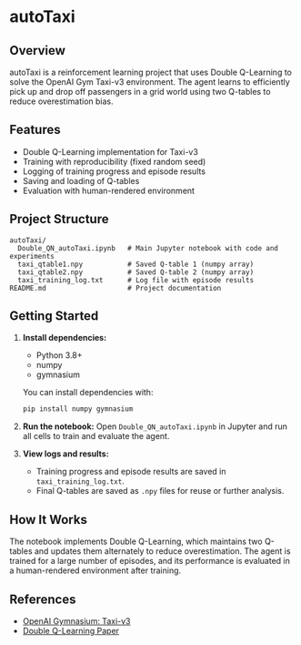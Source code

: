 # autoTaxi

## Overview
autoTaxi is a reinforcement learning project that uses Double Q-Learning to solve the OpenAI Gym Taxi-v3 environment. The agent learns to efficiently pick up and drop off passengers in a grid world using two Q-tables to reduce overestimation bias.

## Features
- Double Q-Learning implementation for Taxi-v3
- Training with reproducibility (fixed random seed)
- Logging of training progress and episode results
- Saving and loading of Q-tables
- Evaluation with human-rendered environment

## Project Structure

```
autoTaxi/
  Double_QN_autoTaxi.ipynb   # Main Jupyter notebook with code and experiments
  taxi_qtable1.npy           # Saved Q-table 1 (numpy array)
  taxi_qtable2.npy           # Saved Q-table 2 (numpy array)
  taxi_training_log.txt      # Log file with episode results
README.md                    # Project documentation
```

## Getting Started

1. **Install dependencies:**
   - Python 3.8+
   - numpy
   - gymnasium

   You can install dependencies with:
   ```bash
   pip install numpy gymnasium
   ```

2. **Run the notebook:**
   Open `Double_QN_autoTaxi.ipynb` in Jupyter and run all cells to train and evaluate the agent.

3. **View logs and results:**
   - Training progress and episode results are saved in `taxi_training_log.txt`.
   - Final Q-tables are saved as `.npy` files for reuse or further analysis.

## How It Works

The notebook implements Double Q-Learning, which maintains two Q-tables and updates them alternately to reduce overestimation. The agent is trained for a large number of episodes, and its performance is evaluated in a human-rendered environment after training.

## References
- [OpenAI Gymnasium: Taxi-v3](https://gymnasium.farama.org/environments/toy_text/taxi/)
- [Double Q-Learning Paper](https://www.aaai.org/Papers/AAAI/2010/AAAI10-106.pdf)
